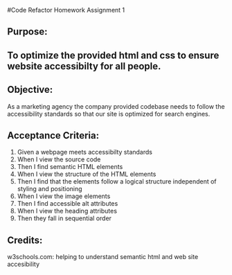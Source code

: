 #Code Refactor Homework Assignment 1

<h2>Purpose:<h2>
<p>To optimize the provided html and css to ensure website accessibilty for all people.</p>

<h2>Objective:</h2> 
<p>As a marketing agency the company provided codebase needs to follow the accessibility standards so that our site is optimized for search engines.</p>

<h2>Acceptance Criteria:</h2>
<ol>
<li>Given a webpage meets accessibilty standards</li>
<li>When I view the source code</li>
<li>Then I find semantic HTML elements </li>
<li>When I view the structure of the HTML elements</li>
<li>Then I find that the elements follow a logical structure independent of styling and positioning</li>
<li>When I view the image elements</li>
<li>Then I find accessible alt attributes</li>
<li>When I view the heading attributes</li>
<li>Then they fall in sequential order</li>
</ol>
<h2>Credits:</h2>
<p>w3schools.com: helping to understand semantic html and web site accesibility </p>
